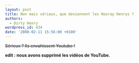 ```yaml
---
layout: post
title: Non mais sérieux, que deviennent les Hooray Henrys ?
authors:
  - Dirty Henry
wordpress_id: 434
date: '2008-02-11 15:56:00 +0100'
---
```

<strike>Sérieux ? Ils envahissent Youtube !</strike>

__edit : nous avons supprimé les vidéos de YouTube.__

